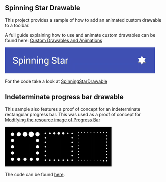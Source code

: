 ## Spinning Star Drawable

This project provides a sample of how to add an animated custom drawable to a toolbar.

A full guide explaining how to use and animate custom drawables can be found here: [Custom Drawables and Animations](http://bleeding182.blogspot.co.at/2016/01/custom-drawables-and-animations.html)

![Anticipate Overshoot](anticipateOvershoot.gif)

For the code take a look at [SpinningStarDrawable](/SpinningStar/app/src/main/java/at/bleeding182/samples/spinningstar/SpinningStarDrawable.java)

## Indeterminate progress bar drawable

This sample also features a proof of concept for an indeterminate rectangular progress bar. This was used as a proof of concept for [Modifying the resource image of Progress Bar](http://stackoverflow.com/questions/34536075/modifying-the-resource-image-of-progress-bar)

![Progress drawables](indeterminateProgressBars.gif)

The code can be found [here](/SpinningStar/app/src/main/java/at/bleeding182/samples/spinningstar/RectProgressDrawable.java).